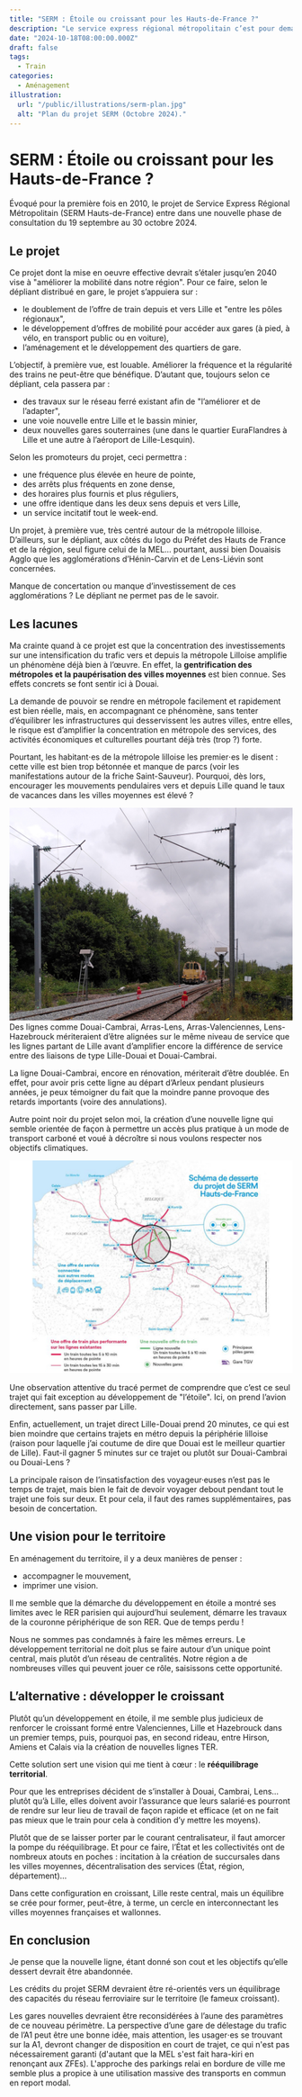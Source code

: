 ```yaml
---
title: "SERM : Étoile ou croissant pour les Hauts-de-France ?"
description: "Le service express régional métropolitain c’est pour demain. Ensemble faisons le point sur ses objectifs et leur pertinence."
date: "2024-10-18T08:00:00.000Z"
draft: false
tags:
  - Train
categories:
  - Aménagement
illustration:
  url: "/public/illustrations/serm-plan.jpg"
  alt: "Plan du projet SERM (Octobre 2024)."
---
```


# SERM : Étoile ou croissant pour les Hauts-de-France ?

Évoqué pour la première fois en 2010, le projet de Service Express Régional Métropolitain (SERM Hauts-de-France) entre dans une nouvelle phase de consultation du 19 septembre au 30 octobre 2024.

## Le projet

Ce projet dont la mise en oeuvre effective devrait s’étaler jusqu’en 2040 vise à "améliorer la mobilité dans notre région". Pour ce faire, selon le dépliant distribué en gare, le projet s’appuiera sur :

- le doublement de l’offre de train depuis et vers Lille et "entre les pôles régionaux",
- le développement d’offres de mobilité pour accéder aux gares (à pied, à vélo, en transport public ou en voiture),
- l’aménagement et le développement des quartiers de gare.

L’objectif, à première vue, est louable. Améliorer la fréquence et la régularité des trains ne peut-être que bénéfique. D’autant que, toujours selon ce dépliant, cela passera par :

- des travaux sur le réseau ferré existant afin de "l’améliorer et de l’adapter",
- une voie nouvelle entre Lille et le bassin minier,
- deux nouvelles gares souterraines (une dans le quartier EuraFlandres à Lille et une autre à l’aéroport de Lille-Lesquin).

Selon les promoteurs du projet, ceci permettra :

- une fréquence plus élevée en heure de pointe,
- des arrêts plus fréquents en zone dense,
- des horaires plus fournis et plus réguliers,
- une offre identique dans les deux sens depuis et vers Lille,
- un service incitatif tout le week-end.

Un projet, à première vue, très centré autour de la métropole lilloise. D’ailleurs, sur le dépliant, aux côtés du logo du Préfet des Hauts de France et de la région, seul figure celui de la MEL… pourtant, aussi bien Douaisis Agglo que les agglomérations d’Hénin-Carvin et de Lens-Liévin sont concernées.

Manque de concertation ou manque d’investissement de ces agglomérations ? Le dépliant ne permet pas de le savoir.

## Les lacunes

Ma crainte quand à ce projet est que la concentration des investissements sur une intensification du trafic vers et depuis la métropole Lilloise amplifie un phénomène déjà bien à l’œuvre. En effet, la **gentrification des métropoles et la paupérisation des villes moyennes** est bien connue. Ses effets concrets se font sentir ici à Douai.

La demande de pouvoir se rendre en métropole facilement et rapidement est bien réelle, mais, en accompagnant ce phénomène, sans tenter d’équilibrer les infrastructures qui desservissent les autres villes, entre elles, le risque est d’amplifier la concentration en métropole des services, des activités économiques et culturelles pourtant déjà très (trop ?) forte.

Pourtant, les habitant⋅es de la métropole lilloise les premier⋅es le disent : cette ville est bien trop bétonnée et manque de parcs (voir les manifestations autour de la friche Saint-Sauveur). Pourquoi, dès lors, encourager les mouvements pendulaires vers et depuis Lille quand le taux de vacances dans les villes moyennes est élevé ?

![Photographie de la ligne Douai/Cambrai en travaux au niveau d’Aubigny-au-Bac](/public/illustrations/ligne-douai-cambrai-en-travaux.jpg) Des lignes comme Douai-Cambrai, Arras-Lens, Arras-Valenciennes, Lens-Hazebrouck mériteraient d’être alignées sur le même niveau de service que les lignes partant de Lille avant d’amplifier encore la différence de service entre des liaisons de type Lille-Douai et Douai-Cambrai.

La ligne Douai-Cambrai, encore en rénovation, mériterait d’être doublée. En effet, pour avoir pris cette ligne au départ d’Arleux pendant plusieurs années, je peux témoigner du fait que la moindre panne provoque des retards importants (voire des annulations).

Autre point noir du projet selon moi, la création d’une nouvelle ligne qui semble orientée de façon à permettre un accès plus pratique à un mode de transport carboné et voué à décroître si nous voulons respecter nos objectifs climatiques.

![Plan du projet SERM (Octobre 2024)](/public/illustrations/serm-plan.jpg)

Une observation attentive du tracé permet de comprendre que c’est ce seul trajet qui fait exception au développement de "l’étoile". Ici, on prend l’avion directement, sans passer par Lille.

Enfin, actuellement, un trajet direct Lille-Douai prend 20 minutes, ce qui est bien moindre que certains trajets en métro depuis la périphérie lilloise (raison pour laquelle j’ai coutume de dire que Douai est le meilleur quartier de Lille). Faut-il gagner 5 minutes sur ce trajet ou plutôt sur Douai-Cambrai ou Douai-Lens ?

La principale raison de l’insatisfaction des voyageur·euses n’est pas le temps de trajet, mais bien le fait de devoir voyager debout pendant tout le trajet une fois sur deux. Et pour cela, il faut des rames supplémentaires, pas besoin de concertation.

## Une vision pour le territoire

En aménagement du territoire, il y a deux manières de penser :

- accompagner le mouvement,
- imprimer une vision.

Il me semble que la démarche du développement en étoile a montré ses limites avec le RER parisien qui aujourd’hui seulement, démarre les travaux de la couronne périphérique de son RER. Que de temps perdu !

Nous ne sommes pas condamnés à faire les mêmes erreurs. Le développement territorial ne doit plus se faire autour d’un unique point central, mais plutôt d’un réseau de centralités. Notre région a de nombreuses villes qui peuvent jouer ce rôle, saisissons cette opportunité.

## L’alternative : développer le croissant

Plutôt qu’un développement en étoile, il me semble plus judicieux de renforcer le croissant formé entre Valenciennes, Lille et Hazebrouck dans un premier temps, puis, pourquoi pas, en second rideau, entre Hirson, Amiens et Calais via la création de nouvelles lignes TER.

Cette solution sert une vision qui me tient à cœur : le **rééquilibrage territorial**.

Pour que les entreprises décident de s’installer à Douai, Cambrai, Lens… plutôt qu’à Lille, elles doivent avoir l’assurance que leurs salarié⋅es pourront de rendre sur leur lieu de travail de façon rapide et efficace (et on ne fait pas mieux que le train pour cela à condition d’y mettre les moyens).

Plutôt que de se laisser porter par le courant centralisateur, il faut amorcer la pompe du rééquilibrage. Et pour ce faire, l’État et les collectivités ont de nombreux atouts en poches : incitation à la création de succursales dans les villes moyennes, décentralisation des services (État, région, département)…

Dans cette configuration en croissant, Lille reste central, mais un équilibre se crée pour former, peut-être, à terme, un cercle en interconnectant les villes moyennes françaises et wallonnes.

## En conclusion

Je pense que la nouvelle ligne, étant donné son cout et les objectifs qu’elle dessert devrait être abandonnée.

Les crédits du projet SERM devraient être ré-orientés vers un équilibrage des capacités du réseau ferroviaire sur le territoire (le fameux croissant).

Les gares nouvelles devraient être reconsidérées à l’aune des paramètres de ce nouveau périmètre. La perspective d’une gare de délestage du trafic de l’A1 peut être une bonne idée, mais attention, les usager⋅es se trouvant sur la A1, devront changer de disposition en court de trajet, ce qui n'est pas nécessairement garanti (d'autant que la MEL s'est fait hara-kiri en renonçant aux ZFEs). L'approche des parkings relai en bordure de ville me semble plus a propice à une utilisation massive des transports en commun en report modal.
